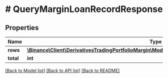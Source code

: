 # # QueryMarginLoanRecordResponse

## Properties

Name | Type | Description | Notes
------------ | ------------- | ------------- | -------------
**rows** | [**\Binance\Client\DerivativesTradingPortfolioMargin\Model\QueryMarginLoanRecordResponseRowsInner[]**](QueryMarginLoanRecordResponseRowsInner.md) |  | [optional]
**total** | **int** |  | [optional]

[[Back to Model list]](../../README.md#models) [[Back to API list]](../../README.md#endpoints) [[Back to README]](../../README.md)
